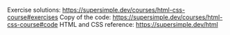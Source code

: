 Exercise solutions: https://supersimple.dev/courses/html-css-course#exercises
Copy of the code: https://supersimple.dev/courses/html-css-course#code
HTML and CSS reference: https://supersimple.dev/html

